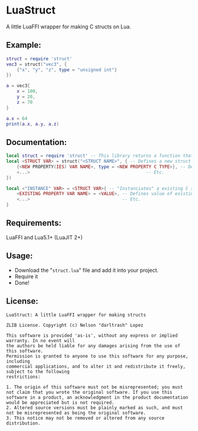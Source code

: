 # LuaStruct
A little LuaFFI wrapper for making C structs on Lua.

## Example:
```Lua
struct = require 'struct'
vec3 = struct("vec3", {
	{"x", "y", "z", type = "unsigned int"}
})

a = vec3{
	x = 100,
	y = 20,
	z = 70
}

a.x = 64
print(a.x, a.y, a.z)
```

## Documentation:
```Lua
local struct = require 'struct' -- This library returns a function that generates a struct
local <STRUCT VAR> = struct("<STRUCT NAME>", { -- Defines a new struct
	{<NEW PROPERTY(IES) VAR NAME>, type = <NEW PROPERTY C TYPE>}, -- Defines a new property
	<...>                                            -- Etc.
})

local <"INSTANCE" VAR> = <STRUCT VAR>{ -- "Instanciates" a existing C struct
	<EXISTING PROPERTY VAR NAME> = <VALUE>, -- Defines value of existing property
	<...>                                   -- Etc.
}
```

## Requirements:
LuaFFI and Lua5.1+ (LuaJIT 2+)

## Usage:
- Download the "`struct.lua`" file and add it into your project.
- Require it
- Done!

## License:
	LuaStruct: A little LuaFFI wrapper for making structs

	ZLIB License. Copyright (c) Nelson "darltrash" Lopez

	This software is provided 'as-is', without any express or implied warranty. In no event will
	the authors be held liable for any damages arising from the use of this software.
	Permission is granted to anyone to use this software for any purpose, including
	commercial applications, and to alter it and redistribute it freely, subject to the following
	restrictions:

	1. The origin of this software must not be misrepresented; you must not claim that you wrote the original software. If you use this software in a product, an acknowledgment in the product documentation would be appreciated but is not required.
	2. Altered source versions must be plainly marked as such, and must not be misrepresented as being the original software.
	3. This notice may not be removed or altered from any source distribution.
